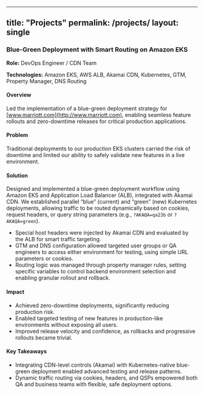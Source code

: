 
---
title: "Projects"
permalink: /projects/
layout: single
---

### Blue-Green Deployment with Smart Routing on Amazon EKS

**Role:** DevOps Engineer / CDN Team

**Technologies:** Amazon EKS, AWS ALB, Akamai CDN, Kubernetes, GTM, Property Manager, DNS Routing

#### Overview

Led the implementation of a blue-green deployment strategy for [www.marriott.com](http://www.marriott.com), enabling seamless feature rollouts and zero-downtime releases for critical production applications.

#### Problem

Traditional deployments to our production EKS clusters carried the risk of downtime and limited our ability to safely validate new features in a live environment.

#### Solution

Designed and implemented a blue-green deployment workflow using Amazon EKS and Application Load Balancer (ALB), integrated with Akamai CDN. We established parallel “blue” (current) and “green” (new) Kubernetes deployments, allowing traffic to be routed dynamically based on cookies, request headers, or query string parameters (e.g., `?AKAQA=qa23b` or `?AKAQA=green`).

* Special host headers were injected by Akamai CDN and evaluated by the ALB for smart traffic targeting.
* GTM and DNS configuration allowed targeted user groups or QA engineers to access either environment for testing, using simple URL parameters or cookies.
* Routing logic was managed through property manager rules, setting specific variables to control backend environment selection and enabling granular rollout and rollback.

#### Impact

* Achieved zero-downtime deployments, significantly reducing production risk.
* Enabled targeted testing of new features in production-like environments without exposing all users.
* Improved release velocity and confidence, as rollbacks and progressive rollouts became trivial.

#### Key Takeaways

* Integrating CDN-level controls (Akamai) with Kubernetes-native blue-green deployment enabled advanced testing and release patterns.
* Dynamic traffic routing via cookies, headers, and QSPs empowered both QA and business teams with flexible, safe deployment options.


